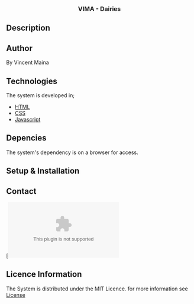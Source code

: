 <h3 align="center">VIMA - Dairies</h3>

## Description

## Author
By Vincent Maina
## Technologies
The system is developed in;
* [HTML](html.html)
* [CSS](css.css)
* [Javascript](javascript.js)
## Depencies
The system's dependency is on a browser for access.

## Setup & Installation 
## Contact 
[![Email](gmail.com/vincent.maina@student.moringa.com)

## Licence Information
The System is distributed under the MIT Licence. for more information see [License](LICENSE.txt)